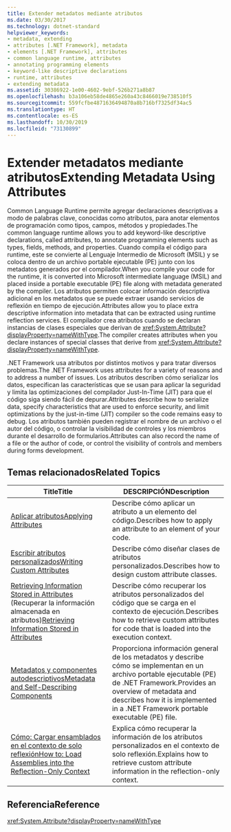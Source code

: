 ```yaml
---
title: Extender metadatos mediante atributos
ms.date: 03/30/2017
ms.technology: dotnet-standard
helpviewer_keywords:
- metadata, extending
- attributes [.NET Framework], metadata
- elements [.NET Framework], attributes
- common language runtime, attributes
- annotating programming elements
- keyword-like descriptive declarations
- runtime, attributes
- extending metadata
ms.assetid: 30386922-1e00-4602-9ebf-526b271a8b87
ms.openlocfilehash: b3a106eb58de4865e260a43c8466019e738510f5
ms.sourcegitcommit: 559fcfbe4871636494870a8b716bf7325df34ac5
ms.translationtype: HT
ms.contentlocale: es-ES
ms.lasthandoff: 10/30/2019
ms.locfileid: "73130899"
---
```

# <a name="extending-metadata-using-attributes"></a><span data-ttu-id="2f506-102">Extender metadatos mediante atributos</span><span class="sxs-lookup"><span data-stu-id="2f506-102">Extending Metadata Using Attributes</span></span>
<span data-ttu-id="2f506-103">Common Language Runtime permite agregar declaraciones descriptivas a modo de palabras clave, conocidas como atributos, para anotar elementos de programación como tipos, campos, métodos y propiedades.</span><span class="sxs-lookup"><span data-stu-id="2f506-103">The common language runtime allows you to add keyword-like descriptive declarations, called attributes, to annotate programming elements such as types, fields, methods, and properties.</span></span> <span data-ttu-id="2f506-104">Cuando compila el código para runtime, este se convierte al Lenguaje Intermedio de Microsoft (MSIL) y se coloca dentro de un archivo portable ejecutable (PE) junto con los metadatos generados por el compilador.</span><span class="sxs-lookup"><span data-stu-id="2f506-104">When you compile your code for the runtime, it is converted into Microsoft intermediate language (MSIL) and placed inside a portable executable (PE) file along with metadata generated by the compiler.</span></span> <span data-ttu-id="2f506-105">Los atributos permiten colocar información descriptiva adicional en los metadatos que se puede extraer usando servicios de reflexión en tiempo de ejecución.</span><span class="sxs-lookup"><span data-stu-id="2f506-105">Attributes allow you to place extra descriptive information into metadata that can be extracted using runtime reflection services.</span></span> <span data-ttu-id="2f506-106">El compilador crea atributos cuando se declaran instancias de clases especiales que derivan de <xref:System.Attribute?displayProperty=nameWithType>.</span><span class="sxs-lookup"><span data-stu-id="2f506-106">The compiler creates attributes when you declare instances of special classes that derive from <xref:System.Attribute?displayProperty=nameWithType>.</span></span>  
  
 <span data-ttu-id="2f506-107">.NET Framework usa atributos por distintos motivos y para tratar diversos problemas.</span><span class="sxs-lookup"><span data-stu-id="2f506-107">The .NET Framework uses attributes for a variety of reasons and to address a number of issues.</span></span> <span data-ttu-id="2f506-108">Los atributos describen cómo serializar los datos, especifican las características que se usan para aplicar la seguridad y limita las optimizaciones del compilador Just-In-Time (JIT) para que el código siga siendo fácil de depurar.</span><span class="sxs-lookup"><span data-stu-id="2f506-108">Attributes describe how to serialize data, specify characteristics that are used to enforce security, and limit optimizations by the just-in-time (JIT) compiler so the code remains easy to debug.</span></span> <span data-ttu-id="2f506-109">Los atributos también pueden registrar el nombre de un archivo o el autor del código, o controlar la visibilidad de controles y los miembros durante el desarrollo de formularios.</span><span class="sxs-lookup"><span data-stu-id="2f506-109">Attributes can also record the name of a file or the author of code, or control the visibility of controls and members during forms development.</span></span>  
  
## <a name="related-topics"></a><span data-ttu-id="2f506-110">Temas relacionados</span><span class="sxs-lookup"><span data-stu-id="2f506-110">Related Topics</span></span>  
  
|<span data-ttu-id="2f506-111">Title</span><span class="sxs-lookup"><span data-stu-id="2f506-111">Title</span></span>|<span data-ttu-id="2f506-112">DESCRIPCIÓN</span><span class="sxs-lookup"><span data-stu-id="2f506-112">Description</span></span>|  
|-----------|-----------------|  
|[<span data-ttu-id="2f506-113">Aplicar atributos</span><span class="sxs-lookup"><span data-stu-id="2f506-113">Applying Attributes</span></span>](../../../docs/standard/attributes/applying-attributes.md)|<span data-ttu-id="2f506-114">Describe cómo aplicar un atributo a un elemento del código.</span><span class="sxs-lookup"><span data-stu-id="2f506-114">Describes how to apply an attribute to an element of your code.</span></span>|  
|[<span data-ttu-id="2f506-115">Escribir atributos personalizados</span><span class="sxs-lookup"><span data-stu-id="2f506-115">Writing Custom Attributes</span></span>](../../../docs/standard/attributes/writing-custom-attributes.md)|<span data-ttu-id="2f506-116">Describe cómo diseñar clases de atributos personalizados.</span><span class="sxs-lookup"><span data-stu-id="2f506-116">Describes how to design custom attribute classes.</span></span>|  
|<span data-ttu-id="2f506-117">[Retrieving Information Stored in Attributes](../../../docs/standard/attributes/retrieving-information-stored-in-attributes.md) (Recuperar la información almacenada en atributos)</span><span class="sxs-lookup"><span data-stu-id="2f506-117">[Retrieving Information Stored in Attributes](../../../docs/standard/attributes/retrieving-information-stored-in-attributes.md)</span></span>|<span data-ttu-id="2f506-118">Describe cómo recuperar los atributos personalizados del código que se carga en el contexto de ejecución.</span><span class="sxs-lookup"><span data-stu-id="2f506-118">Describes how to retrieve custom attributes for code that is loaded into the execution context.</span></span>|  
|[<span data-ttu-id="2f506-119">Metadatos y componentes autodescriptivos</span><span class="sxs-lookup"><span data-stu-id="2f506-119">Metadata and Self-Describing Components</span></span>](../../../docs/standard/metadata-and-self-describing-components.md)|<span data-ttu-id="2f506-120">Proporciona información general de los metadatos y describe cómo se implementan en un archivo portable ejecutable (PE) de .NET Framework.</span><span class="sxs-lookup"><span data-stu-id="2f506-120">Provides an overview of metadata and describes how it is implemented in a .NET Framework portable executable (PE) file.</span></span>|  
|[<span data-ttu-id="2f506-121">Cómo: Cargar ensamblados en el contexto de solo reflexión</span><span class="sxs-lookup"><span data-stu-id="2f506-121">How to: Load Assemblies into the Reflection-Only Context</span></span>](../../../docs/framework/reflection-and-codedom/how-to-load-assemblies-into-the-reflection-only-context.md)|<span data-ttu-id="2f506-122">Explica cómo recuperar la información de los atributos personalizados en el contexto de solo reflexión.</span><span class="sxs-lookup"><span data-stu-id="2f506-122">Explains how to retrieve custom attribute information in the reflection-only context.</span></span>|  
  
## <a name="reference"></a><span data-ttu-id="2f506-123">Referencia</span><span class="sxs-lookup"><span data-stu-id="2f506-123">Reference</span></span>  
 <xref:System.Attribute?displayProperty=nameWithType>
